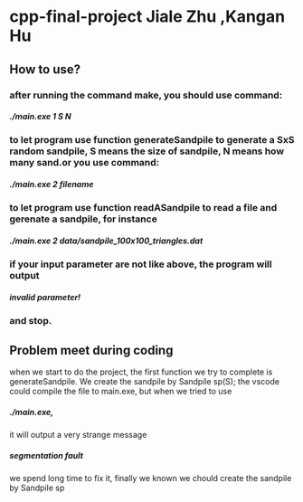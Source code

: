 # cpp-final-project Jiale Zhu ,Kangan Hu
## How to use?
### after running the command make, you should use command:
##### ./main.exe 1 S N 
### to let program use function generateSandpile to generate a SxS random sandpile, S means the size of sandpile, N means how many sand.or you use command:
##### ./main.exe 2 filename
### to let program use function readASandpile to read a file and gerenate a sandpile, for instance 
##### ./main.exe 2 data/sandpile_100x100_triangles.dat
### if your input parameter are not like above, the program will output
##### invalid parameter!
### and stop.

## Problem meet during coding
when we start to do the project, the first function we try to complete is generateSandpile. We create the sandpile by Sandpile sp(S); the vscode could compile the file to main.exe, but when we tried to use 
##### ./main.exe, 
it will output a very strange message
##### segmentation fault
we spend long time to fix it, finally we known we chould create the sandpile by Sandpile sp
